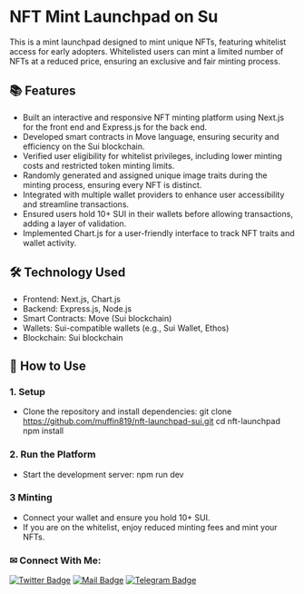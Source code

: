 # NFT Mint Launchpad on Su

This is a mint launchpad designed to mint unique NFTs, featuring whitelist access for early adopters. Whitelisted users can mint a limited number of NFTs at a reduced price, ensuring an exclusive and fair minting process.

## 📚 Features

- Built an interactive and responsive NFT minting platform using Next.js for the front end and Express.js for the back end.
- Developed smart contracts in Move language, ensuring security and efficiency on the Sui blockchain.
- Verified user eligibility for whitelist privileges, including lower minting costs and restricted token minting limits.
- Randomly generated and assigned unique image traits during the minting process, ensuring every NFT is distinct.
- Integrated with multiple wallet providers to enhance user accessibility and streamline transactions.
- Ensured users hold 10+ SUI in their wallets before allowing transactions, adding a layer of validation.
- Implemented Chart.js for a user-friendly interface to track NFT traits and wallet activity.

## 🛠️ Technology Used

- Frontend: Next.js, Chart.js
- Backend: Express.js, Node.js
- Smart Contracts: Move (Sui blockchain)
- Wallets: Sui-compatible wallets (e.g., Sui Wallet, Ethos)
- Blockchain: Sui blockchain

## 🚀 How to Use

### 1. Setup

- Clone the repository and install dependencies:
  git clone https://github.com/muffin819/nft-launchpad-sui.git
  cd nft-launchpad
  npm install

### 2. Run the Platform

- Start the development server:
  npm run dev

### 3 Minting
- Connect your wallet and ensure you hold 10+ SUI.
- If you are on the whitelist, enjoy reduced minting fees and mint your NFTs.


### ✉ Connect With Me:

[![Twitter Badge](https://img.shields.io/badge/Twitter-1DA1F2?style=for-the-badge&logo=twitter&logoColor=white)](https://twitter.com/ProDogeLover)
[![Mail Badge](https://img.shields.io/badge/Gmail-D14836?style=for-the-badge&logo=gmail&logoColor=white)](mailto:rizzmuffin24@gmail.com)
[![Telegram Badge](https://img.shields.io/badge/Telegram-2CA5E0?style=for-the-badge&logo=telegram&logoColor=white)](https://t.me/dogewhiz)
